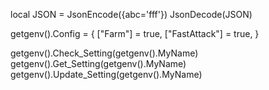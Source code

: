 local JSON = JsonEncode({abc='fff'})
JsonDecode(JSON)

getgenv().Config = {
    ["Farm"] = true,
    ["FastAttack"] = true,
}

getgenv().Check_Setting(getgenv().MyName)
getgenv().Get_Setting(getgenv().MyName)
getgenv().Update_Setting(getgenv().MyName)
